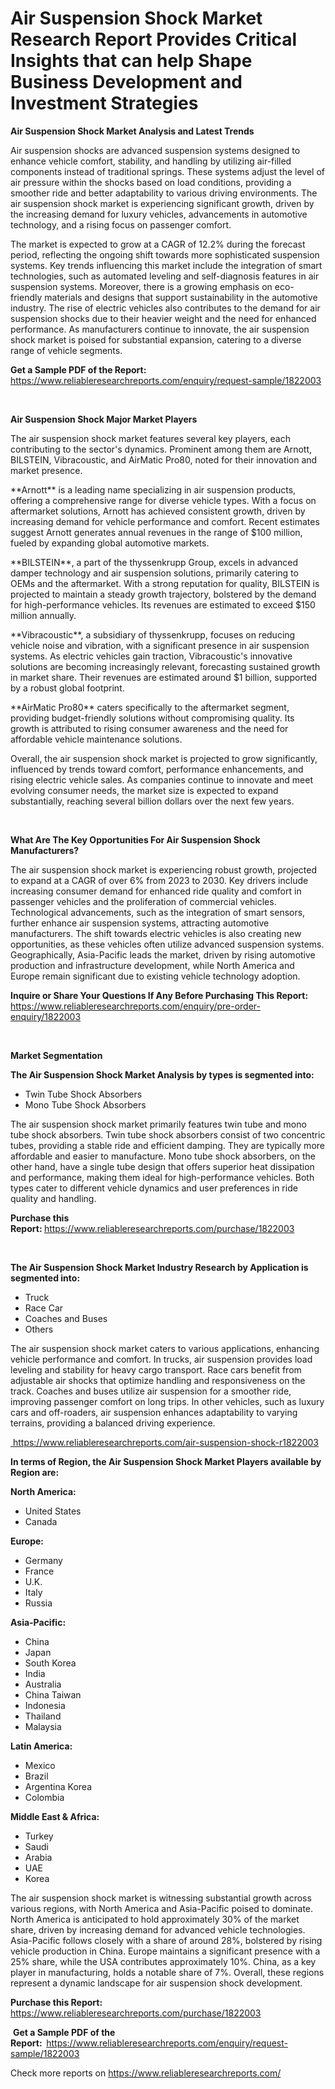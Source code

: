 <p><h1>Air Suspension Shock Market Research Report Provides Critical Insights that can help Shape Business Development and Investment Strategies</h1></p><p><strong>Air Suspension Shock Market Analysis and Latest Trends</strong></p>
<p><p>Air suspension shocks are advanced suspension systems designed to enhance vehicle comfort, stability, and handling by utilizing air-filled components instead of traditional springs. These systems adjust the level of air pressure within the shocks based on load conditions, providing a smoother ride and better adaptability to various driving environments. The air suspension shock market is experiencing significant growth, driven by the increasing demand for luxury vehicles, advancements in automotive technology, and a rising focus on passenger comfort.</p><p>The market is expected to grow at a CAGR of 12.2% during the forecast period, reflecting the ongoing shift towards more sophisticated suspension systems. Key trends influencing this market include the integration of smart technologies, such as automated leveling and self-diagnosis features in air suspension systems. Moreover, there is a growing emphasis on eco-friendly materials and designs that support sustainability in the automotive industry. The rise of electric vehicles also contributes to the demand for air suspension shocks due to their heavier weight and the need for enhanced performance. As manufacturers continue to innovate, the air suspension shock market is poised for substantial expansion, catering to a diverse range of vehicle segments.</p></p>
<p><strong>Get a Sample PDF of the Report:&nbsp;</strong> <a href="https://www.reliableresearchreports.com/enquiry/request-sample/1822003?utm_campaign=2794&utm_medium=2&utm_source=Github&utm_content=ia&utm_term=09042025&utm_id=air-suspension-shock">https://www.reliableresearchreports.com/enquiry/request-sample/1822003</a></p>
<p>&nbsp;</p>
<p><strong>Air Suspension Shock Major Market Players</strong></p>
<p><p>The air suspension shock market features several key players, each contributing to the sector's dynamics. Prominent among them are Arnott, BILSTEIN, Vibracoustic, and AirMatic Pro80, noted for their innovation and market presence.</p><p>**Arnott** is a leading name specializing in air suspension products, offering a comprehensive range for diverse vehicle types. With a focus on aftermarket solutions, Arnott has achieved consistent growth, driven by increasing demand for vehicle performance and comfort. Recent estimates suggest Arnott generates annual revenues in the range of $100 million, fueled by expanding global automotive markets.</p><p>**BILSTEIN**, a part of the thyssenkrupp Group, excels in advanced damper technology and air suspension solutions, primarily catering to OEMs and the aftermarket. With a strong reputation for quality, BILSTEIN is projected to maintain a steady growth trajectory, bolstered by the demand for high-performance vehicles. Its revenues are estimated to exceed $150 million annually.</p><p>**Vibracoustic**, a subsidiary of thyssenkrupp, focuses on reducing vehicle noise and vibration, with a significant presence in air suspension systems. As electric vehicles gain traction, Vibracoustic's innovative solutions are becoming increasingly relevant, forecasting sustained growth in market share. Their revenues are estimated around $1 billion, supported by a robust global footprint.</p><p>**AirMatic Pro80** caters specifically to the aftermarket segment, providing budget-friendly solutions without compromising quality. Its growth is attributed to rising consumer awareness and the need for affordable vehicle maintenance solutions. </p><p>Overall, the air suspension shock market is projected to grow significantly, influenced by trends toward comfort, performance enhancements, and rising electric vehicle sales. As companies continue to innovate and meet evolving consumer needs, the market size is expected to expand substantially, reaching several billion dollars over the next few years.</p></p>
<p>&nbsp;</p>
<p><strong>What Are The Key Opportunities For Air Suspension Shock Manufacturers?</strong></p>
<p><p>The air suspension shock market is experiencing robust growth, projected to expand at a CAGR of over 6% from 2023 to 2030. Key drivers include increasing consumer demand for enhanced ride quality and comfort in passenger vehicles and the proliferation of commercial vehicles. Technological advancements, such as the integration of smart sensors, further enhance air suspension systems, attracting automotive manufacturers. The shift towards electric vehicles is also creating new opportunities, as these vehicles often utilize advanced suspension systems. Geographically, Asia-Pacific leads the market, driven by rising automotive production and infrastructure development, while North America and Europe remain significant due to existing vehicle technology adoption.</p></p>
<p><strong>Inquire or Share Your Questions If Any Before Purchasing This Report:</strong> <a href="https://www.reliableresearchreports.com/enquiry/pre-order-enquiry/1822003?utm_campaign=2794&utm_medium=2&utm_source=Github&utm_content=ia&utm_term=09042025&utm_id=air-suspension-shock">https://www.reliableresearchreports.com/enquiry/pre-order-enquiry/1822003</a></p>
<p>&nbsp;</p>
<p><strong>Market Segmentation</strong></p>
<p><strong>The Air Suspension Shock Market Analysis by types is segmented into:</strong></p>
<p><ul><li>Twin Tube Shock Absorbers</li><li>Mono Tube Shock Absorbers</li></ul></p>
<p><p>The air suspension shock market primarily features twin tube and mono tube shock absorbers. Twin tube shock absorbers consist of two concentric tubes, providing a stable ride and efficient damping. They are typically more affordable and easier to manufacture. Mono tube shock absorbers, on the other hand, have a single tube design that offers superior heat dissipation and performance, making them ideal for high-performance vehicles. Both types cater to different vehicle dynamics and user preferences in ride quality and handling.</p></p>
<p><strong>Purchase this Report:&nbsp;</strong><a href="https://www.reliableresearchreports.com/purchase/1822003?utm_campaign=2794&utm_medium=2&utm_source=Github&utm_content=ia&utm_term=09042025&utm_id=air-suspension-shock">https://www.reliableresearchreports.com/purchase/1822003</a></p>
<p>&nbsp;</p>
<p><strong>The Air Suspension Shock Market Industry Research by Application is segmented into:</strong></p>
<p><ul><li>Truck</li><li>Race Car</li><li>Coaches and Buses</li><li>Others</li></ul></p>
<p><p>The air suspension shock market caters to various applications, enhancing vehicle performance and comfort. In trucks, air suspension provides load leveling and stability for heavy cargo transport. Race cars benefit from adjustable air shocks that optimize handling and responsiveness on the track. Coaches and buses utilize air suspension for a smoother ride, improving passenger comfort on long trips. In other vehicles, such as luxury cars and off-roaders, air suspension enhances adaptability to varying terrains, providing a balanced driving experience.</p></p>
<p><a href="https://www.reliableresearchreports.com/air-suspension-shock-r1822003?utm_campaign=2794&utm_medium=2&utm_source=Github&utm_content=ia&utm_term=09042025&utm_id=air-suspension-shock">&nbsp;https://www.reliableresearchreports.com/air-suspension-shock-r1822003</a></p>
<p><strong>In terms of Region, the Air Suspension Shock Market Players available by Region are:</strong></p>
<p>
    <p> <strong> North America: </strong>
        <ul>
            <li>United States</li>
            <li>Canada</li>
        </ul>
        </p> 
    <p> <strong> Europe: </strong>
        <ul>
            <li>Germany</li>
            <li>France</li>
            <li>U.K.</li>
            <li>Italy</li>
            <li>Russia</li>
        </ul>
        </p> 
    <p> <strong> Asia-Pacific: </strong>
        <ul>
            <li>China</li>
            <li>Japan</li>
            <li>South Korea</li>
            <li>India</li>
            <li>Australia</li>
            <li>China Taiwan</li>
            <li>Indonesia</li>
            <li>Thailand</li>
            <li>Malaysia</li>
        </ul>
        </p> 
    <p> <strong> Latin America: </strong>
        <ul>
            <li>Mexico</li>
            <li>Brazil</li>
            <li>Argentina Korea</li>
            <li>Colombia</li>
        </ul>
        </p> 
    <p> <strong> Middle East & Africa: </strong>
        <ul>
            <li>Turkey</li>
            <li>Saudi</li>
            <li>Arabia</li>
            <li>UAE</li>
            <li>Korea</li>
        </ul>
    </p>
    </p>
<p><p>The air suspension shock market is witnessing substantial growth across various regions, with North America and Asia-Pacific poised to dominate. North America is anticipated to hold approximately 30% of the market share, driven by increasing demand for advanced vehicle technologies. Asia-Pacific follows closely with a share of around 28%, bolstered by rising vehicle production in China. Europe maintains a significant presence with a 25% share, while the USA contributes approximately 10%. China, as a key player in manufacturing, holds a notable share of 7%. Overall, these regions represent a dynamic landscape for air suspension shock development.</p></p>
<p><strong>Purchase this Report: </strong><a href="https://www.reliableresearchreports.com/purchase/1822003?utm_campaign=2794&utm_medium=2&utm_source=Github&utm_content=ia&utm_term=09042025&utm_id=air-suspension-shock">https://www.reliableresearchreports.com/purchase/1822003</a></p>
<p>&nbsp;<strong>Get a Sample PDF of the Report:&nbsp;&nbsp;</strong><a href="https://www.reliableresearchreports.com/enquiry/request-sample/1822003?utm_campaign=2794&utm_medium=2&utm_source=Github&utm_content=ia&utm_term=09042025&utm_id=air-suspension-shock">https://www.reliableresearchreports.com/enquiry/request-sample/1822003</a></p>
<p><strong></strong></p>
<p>Check more reports on <a href="https://www.reliableresearchreports.com/?utm_campaign=2794&utm_medium=2&utm_source=Github&utm_content=ia&utm_term=09042025&utm_id=air-suspension-shock">https://www.reliableresearchreports.com/</a></p>